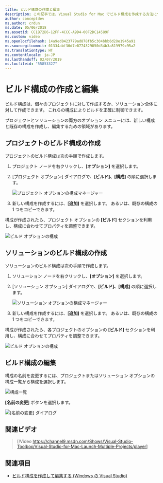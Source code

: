 ```yaml
---
title: ビルド構成の作成と編集
description: この記事では、Visual Studio for Mac でビルド構成を作成する方法について説明します。
author: conceptdev
ms.author: crdun
ms.date: 05/06/2018
ms.assetid: CC1B72D6-12FF-4CCC-A9D4-00F2DC14589F
ms.custom: video
ms.openlocfilehash: 14a9ed8423779ad878fb5c304bbb6d28e1945a91
ms.sourcegitcommit: 01334abf36d7e0774329050d34b3a819979c95a2
ms.translationtype: HT
ms.contentlocale: ja-JP
ms.lasthandoff: 02/07/2019
ms.locfileid: "55853327"
---
```

# <a name="creating-and-editing-build-configurations"></a>ビルド構成の作成と編集

ビルド構成は、個々のプロジェクトに対して作成するか、ソリューション全体に対して作成できます。 これらの構成によりビルドを正確に制御できます。

プロジェクトとソリューションの両方のオプション メニューには、新しい構成と既存の構成を作成し、編集するための領域があります。

## <a name="creating-a-project-build-configurations"></a>プロジェクトのビルド構成の作成

プロジェクトのビルド構成は次の手順で作成します。

1. プロジェクト ノードを右クリックし、**[オプション]** を選択します。

2. [プロジェクト オプション] ダイアログで、**[ビルド]、[構成]** の順に選択します。

    ![プロジェクト オプションの構成マネージャー](media/create-and-edit-configurations-image2.png)

3. 新しい構成を作成するには、**[追加]** を選択します。 あるいは、既存の構成の 1 つをコピーできます。

構成が作成されたら、プロジェクト オプションの **[ビルド]** セクションを利用し、構成に合わせてプロパティを調整できます。

![ビルド オプションの構成](media/create-and-edit-configurations-image3.png)

## <a name="creating-a-solution-build-configuration"></a>ソリューションのビルド構成の作成

ソリューションのビルド構成は次の手順で作成します。

1. ソリューション ノードを右クリックし、**[オプション]** を選択します。

2. [ソリューション オプション] ダイアログで、**[ビルド]、[構成]** の順に選択します。

    ![ソリューション オプションの構成マネージャー](media/create-and-edit-configurations-image1.png)

3. 新しい構成を作成するには、**[追加]** を選択します。 あるいは、既存の構成の 1 つをコピーできます。

構成が作成されたら、各プロジェクトのオプションの **[ビルド]** セクションを利用し、構成に合わせてプロパティを調整できます。

![ビルド オプションの構成](media/create-and-edit-configurations-image3.png)

## <a name="editing-a-build-configuration"></a>ビルド構成の編集

構成の名前を変更するには、プロジェクトまたはソリューション オプションの構成一覧から構成を選択します。

![構成一覧](media/create-and-edit-configurations-image4.png)

**[名前の変更]** ボタンを選択します。

![[名前の変更] ダイアログ](media/create-and-edit-configurations-image5.png)

## <a name="related-video"></a>関連ビデオ

> [!Video https://channel9.msdn.com/Shows/Visual-Studio-Toolbox/Visual-Studio-for-Mac-Launch-Multiple-Projects/player]

## <a name="see-also"></a>関連項目

- [ビルド構成を作成して編集する (Windows の Visual Studio)](/visualstudio/ide/how-to-create-and-edit-configurations)